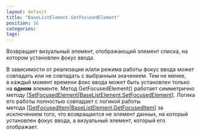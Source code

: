 ```yaml
---
layout: default
title: "BaseListElement.GetFocusedElement"
position: 16
categories: 
tags: 
---
```


Возвращает визуальный элемент, отображающий элемент списка, на котором установлен фокус ввода.

В зависимости от реализации и/или режима работы фокус ввода может совпадать или не совпадать с выбранным значением. Тем не менее, в каждый момент времени фокс ввода может быть установлен только на **одном** элементе. Метод GetFocusedElement() работает симметрично методу [[SetFocusedElement|BaseListElement.SetFocusedElement]](). Логика его работы полностью совпадает с логикой работы метода [[GetFocusedItem|BaseListElement.GetFocusedItem]]() за исключением того, что возвращается не элемент данных, на который установлен фокус ввода, а визуальный элемент, который его отображает.

 

 

